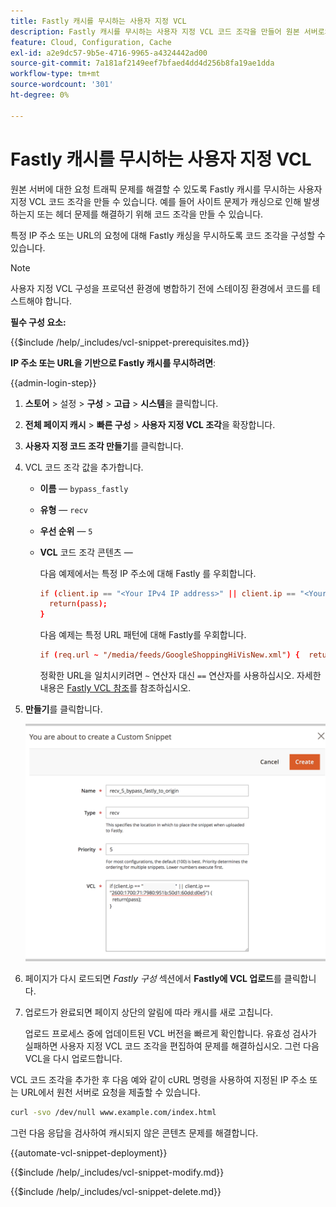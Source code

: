 ```yaml
---
title: Fastly 캐시를 무시하는 사용자 지정 VCL
description: Fastly 캐시를 무시하는 사용자 지정 VCL 코드 조각을 만들어 원본 서버로의 요청 트래픽 문제를 해결합니다.
feature: Cloud, Configuration, Cache
exl-id: a2e9dc57-9b5e-4716-9965-a4324442ad00
source-git-commit: 7a181af2149eef7bfaed4dd4d256b8fa19ae1dda
workflow-type: tm+mt
source-wordcount: '301'
ht-degree: 0%

---
```


# Fastly 캐시를 무시하는 사용자 지정 VCL

원본 서버에 대한 요청 트래픽 문제를 해결할 수 있도록 Fastly 캐시를 무시하는 사용자 지정 VCL 코드 조각을 만들 수 있습니다. 예를 들어 사이트 문제가 캐싱으로 인해 발생하는지 또는 헤더 문제를 해결하기 위해 코드 조각을 만들 수 있습니다.

특정 IP 주소 또는 URL의 요청에 대해 Fastly 캐싱을 무시하도록 코드 조각을 구성할 수 있습니다.

>[!NOTE]
>
>사용자 지정 VCL 구성을 프로덕션 환경에 병합하기 전에 스테이징 환경에서 코드를 테스트해야 합니다.

**필수 구성 요소:**

{{$include /help/_includes/vcl-snippet-prerequisites.md}}

**IP 주소 또는 URL을 기반으로 Fastly 캐시를 무시하려면**:

{{admin-login-step}}

1. **스토어** > 설정 > **구성** > **고급** > **시스템**&#x200B;을 클릭합니다.

1. **전체 페이지 캐시** > **빠른 구성** > **사용자 지정 VCL 조각**&#x200B;을 확장합니다.

1. **사용자 지정 코드 조각 만들기**&#x200B;를 클릭합니다.

1. VCL 코드 조각 값을 추가합니다.

   - **이름** — `bypass_fastly`

   - **유형** — `recv`

   - **우선 순위** — `5`

   - **VCL** 코드 조각 콘텐츠 —

     다음 예제에서는 특정 IP 주소에 대해 Fastly 를 우회합니다.

     ```conf
     if (client.ip == "<Your IPv4 IP address>" || client.ip == "<Your IPv6 IP address>") {
       return(pass);
     }
     ```

     다음 예제는 특정 URL 패턴에 대해 Fastly를 우회합니다.

     ```conf
     if (req.url ~ "/media/feeds/GoogleShoppingHiVisNew.xml") {  return (pass);}
     ```

     정확한 URL을 일치시키려면 `~` 연산자 대신 `==` 연산자를 사용하십시오. 자세한 내용은 [Fastly VCL 참조]를 참조하십시오.

1. **만들기**&#x200B;를 클릭합니다.

   ![VCL 코드 조각을 빠르게 우회](/help/assets/cdn/fastly-create-bypass-snippet.png)

1. 페이지가 다시 로드되면 *Fastly 구성* 섹션에서 **Fastly에 VCL 업로드**&#x200B;를 클릭합니다.

1. 업로드가 완료되면 페이지 상단의 알림에 따라 캐시를 새로 고칩니다.

   업로드 프로세스 중에 업데이트된 VCL 버전을 빠르게 확인합니다. 유효성 검사가 실패하면 사용자 지정 VCL 코드 조각을 편집하여 문제를 해결하십시오. 그런 다음 VCL을 다시 업로드합니다.

VCL 코드 조각을 추가한 후 다음 예와 같이 cURL 명령을 사용하여 지정된 IP 주소 또는 URL에서 원천 서버로 요청을 제출할 수 있습니다.

```bash
curl -svo /dev/null www.example.com/index.html
```

그런 다음 응답을 검사하여 캐시되지 않은 콘텐츠 문제를 해결합니다.

{{automate-vcl-snippet-deployment}}

{{$include /help/_includes/vcl-snippet-modify.md}}

{{$include /help/_includes/vcl-snippet-delete.md}}

<!--External link definitions-->

[Fastly VCL 참조]: https://docs.fastly.com/vcl/
